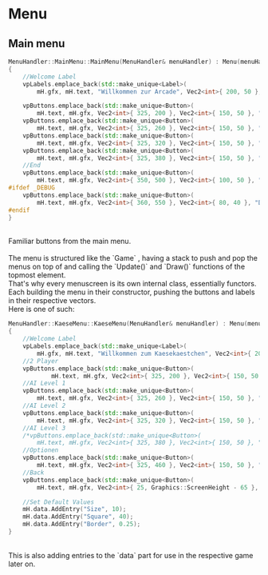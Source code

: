 # Menu

## Main menu
```c++
MenuHandler::MainMenu::MainMenu(MenuHandler& menuHandler) : Menu(menuHandler) 
{
	//Welcome Label
	vpLabels.emplace_back(std::make_unique<Label>(
		mH.gfx, mH.text, "Willkommen zur Arcade", Vec2<int>{ 200, 50 }, Vec2<int>{ 400, 100 }, letterspacing, border, Color(0u, 0u, 185u), Colors::White));

	vpButtons.emplace_back(std::make_unique<Button>(
		mH.text, mH.gfx, Vec2<int>{ 325, 200 }, Vec2<int>{ 150, 50 }, "Kaesekaestchen", 2, letterspacing, border, half_bordersize, Colors::White, Colors::Black));
	vpButtons.emplace_back(std::make_unique<Button>(
		mH.text, mH.gfx, Vec2<int>{ 325, 260 }, Vec2<int>{ 150, 50 }, "Snake", 3, letterspacing, border, half_bordersize, Colors::White, Colors::Black));
	vpButtons.emplace_back(std::make_unique<Button>(
		mH.text, mH.gfx, Vec2<int>{ 325, 320 }, Vec2<int>{ 150, 50 }, "Pong", 4, letterspacing, border, half_bordersize, Colors::White, Colors::Black));
	vpButtons.emplace_back(std::make_unique<Button>(
		mH.text, mH.gfx, Vec2<int>{ 325, 380 }, Vec2<int>{ 150, 50 }, "Memestone", 5, letterspacing, border, half_bordersize, Colors::White, Colors::Black));
	//End
	vpButtons.emplace_back(std::make_unique<Button>( 
		mH.text, mH.gfx, Vec2<int>{ 350, 500 }, Vec2<int>{ 100, 50 }, "Beenden", 1, letterspacing, border, half_bordersize, Colors::Red, Colors::White));
#ifdef _DEBUG
	vpButtons.emplace_back(std::make_unique<Button>( 
		mH.text, mH.gfx, Vec2<int>{ 360, 550 }, Vec2<int>{ 80, 40 }, "DevMode", 1000000, letterspacing, border, half_bordersize, Colors::Cyan, Colors::Black));
#endif
}
```
<br/>
Familiar buttons from the main menu.<br/>
<br/>
The menu is structured like the `Game` , having a stack to push and pop the menus on top of and calling the `Update()` and `Draw()` functions of the topmost element.<br/>
That's why every menuscreen is its own internal class, essentially functors. Each building the menu in their constructor, pushing the buttons and labels in their respective vectors.<br/>
Here is one of such:<br/>

```c++
MenuHandler::KaeseMenu::KaeseMenu(MenuHandler& menuHandler) : Menu(menuHandler)
{
	//Welcome Label
	vpLabels.emplace_back(std::make_unique<Label>(
		mH.gfx, mH.text, "Willkommen zum Kaesekaestchen", Vec2<int>{ 200, 50 }, Vec2<int>{ 400, 100 }, letterspacing, border, Color(0u, 0u, 185u), Colors::White));
	//2 Player
	vpButtons.emplace_back(std::make_unique<Button>(
			mH.text, mH.gfx, Vec2<int>{ 325, 200 }, Vec2<int>{ 150, 50 }, "Zwei Spieler", 2, letterspacing, border, half_bordersize, Colors::White, Colors::Black));
	//AI Level 1
	vpButtons.emplace_back(std::make_unique<Button>(
		mH.text, mH.gfx, Vec2<int>{ 325, 260 }, Vec2<int>{ 150, 50 }, "Einfach", 3, letterspacing, border, half_bordersize, Colors::White, Colors::Black));
	//AI Level 2
	vpButtons.emplace_back(std::make_unique<Button>(
		mH.text, mH.gfx, Vec2<int>{ 325, 320 }, Vec2<int>{ 150, 50 }, "Mittel", 4, letterspacing, border, half_bordersize, Colors::White, Colors::Black));
	//AI Level 3
	/*vpButtons.emplace_back(std::make_unique<Button>(
		mH.text, mH.gfx, Vec2<int>{ 325, 380 }, Vec2<int>{ 150, 50 }, "Schwer", 5, letterspacing, border, half_bordersize, Colors::White, Colors::Black));*/
	//Optionen
	vpButtons.emplace_back(std::make_unique<Button>(
		mH.text, mH.gfx, Vec2<int>{ 325, 460 }, Vec2<int>{ 150, 50 }, "Optionen", 6, letterspacing, border, half_bordersize, Colors::White, Colors::Black));
	//Back
	vpButtons.emplace_back(std::make_unique<Button>(
		mH.text, mH.gfx, Vec2<int>{ 25, Graphics::ScreenHeight - 65 }, Vec2<int>{ 75, 40 }, "Back", 1, letterspacing, border, half_bordersize, Colors::Red, Colors::White));

	//Set Default Values
	mH.data.AddEntry("Size", 10);
	mH.data.AddEntry("Square", 40);
	mH.data.AddEntry("Border", 0.25);
}
```

<br/>
This is also adding entries to the `data` part for use in the respective game later on.
